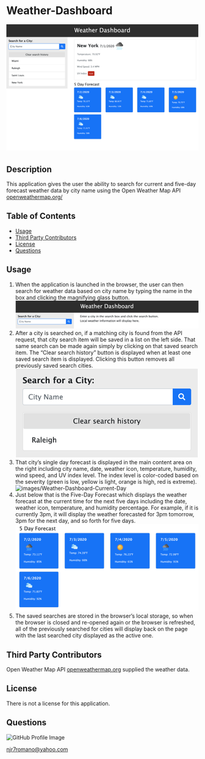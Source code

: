 # Weather-Dashboard 

![Weather-Dashboard](/images/Weather-Dashboard.png) 

## Description 
This application gives the user the ability to search for current and five-day forecast weather data by city name using the Open Weather Map API [openweathermap.org/](openweathermap.org/)

## Table of Contents 
* [Usage](#usage) 
* [Third Party Contributors](#third-party-contributors) 
* [License](#license) 
* [Questions](#questions) 
 
## Usage 
1.  When the application is launched in the browser, the user can then search for weather data based on city name by typing the name in the box and clicking the magnifying glass button.  ![Weather-Dashboard-Initial-Page](/images/Weather-Dashboard-Initial-Page.png)  
2.  After a city is searched on, if a matching city is found from the API request, that city search item will be saved in a list on the left side. That same search can be made again simply by clicking on that saved search item. The “Clear search history” button is displayed when at least one saved search item is displayed. Clicking this button removes all previously saved search cities. ![Weather-Dashboard-Search-Item](/images/Weather-Dashboard-Search-Item.png)  
3.  That city’s single day forecast is displayed in the main content area on the right including city name, date, weather icon, temperature, humidity, wind speed, and UV index level. The index level is color-coded based on the severity (green is low, yellow is light, orange is high, red is extreme). ![images/Weather-Dashboard-Current-Day](/Weather-Dashboard-Current-Day.png)  
4.  Just below that is the Five-Day Forecast which displays the weather forecast at the current time for the next five days including the date, weather icon, temperature, and humidity percentage. For example, if it is currently 3pm, it will display the weather forecasted for 3pm tomorrow, 3pm for the next day, and so forth for five days. ![Weather-Dashboard-Five-Day-Forecast](/images/Weather-Dashboard-Five-Day-Forecast.png) 
5.  The saved searches are stored in the browser’s local storage, so when the browser is closed and re-opened again or the browser is refreshed, all of the previously searched for cities will display back on the page with the last searched city displayed as the active one.  

## Third Party Contributors 
Open Weather Map API [openweathermap.org](https://openweathermap.org) supplied the weather data.  
## License 
There is not a license for this application. 

## Questions 
![GitHub Profile Image](https://avatars.githubusercontent.com/u/6642173?) 

 njr7romano@yahoo.com